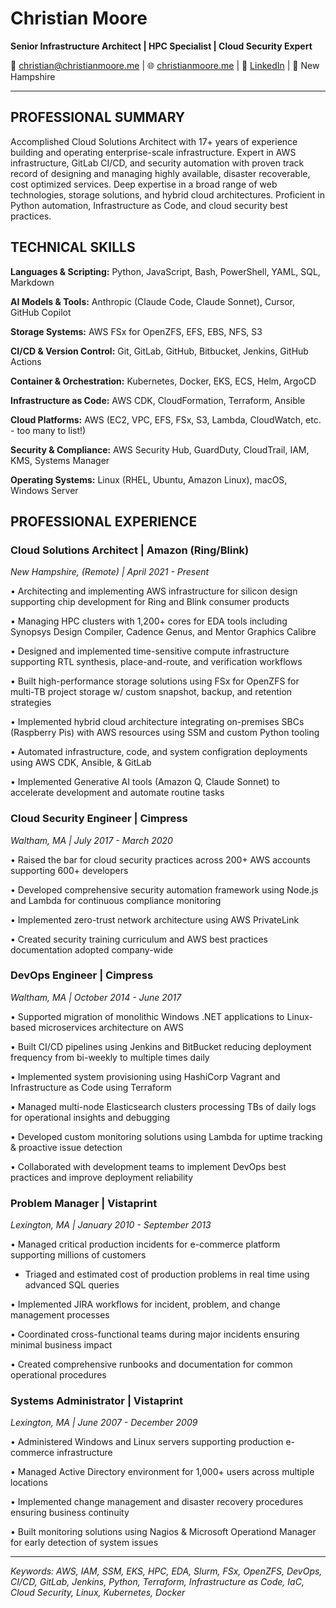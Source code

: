 # Christian Moore

**Senior Infrastructure Architect | HPC Specialist | Cloud Security Expert**

📧 christian@christianmoore.me | 🌐 [christianmoore.me](https://christianmoore.me) | 💼 [LinkedIn](https://linkedin.com/in/christian-moore-7672861ab) | 📍 New Hampshire

---

## PROFESSIONAL SUMMARY

Accomplished Cloud Solutions Architect with 17+ years of experience building and operating enterprise-scale infrastructure. Expert in AWS infrastructure, GitLab CI/CD, and security automation with proven track record of designing and managing highly available, disaster recoverable, cost optimized services. Deep expertise in a broad range of web technologies, storage solutions, and hybrid cloud architectures. Proficient in Python automation, Infrastructure as Code, and cloud security best practices.

## TECHNICAL SKILLS

**Languages & Scripting:** Python, JavaScript, Bash, PowerShell, YAML, SQL, Markdown

**AI Models & Tools:** Anthropic (Claude Code, Claude Sonnet), Cursor, GitHub Copilot

**Storage Systems:** AWS FSx for OpenZFS, EFS, EBS, NFS, S3

**CI/CD & Version Control:** Git, GitLab, GitHub, Bitbucket, Jenkins, GitHub Actions

**Container & Orchestration:** Kubernetes, Docker, EKS, ECS, Helm, ArgoCD

**Infrastructure as Code:** AWS CDK, CloudFormation, Terraform, Ansible

**Cloud Platforms:** AWS (EC2, VPC, EFS, FSx, S3, Lambda, CloudWatch, etc. - too many to list!)

**Security & Compliance:** AWS Security Hub, GuardDuty, CloudTrail, IAM, KMS, Systems Manager

**Operating Systems:** Linux (RHEL, Ubuntu, Amazon Linux), macOS, Windows Server

## PROFESSIONAL EXPERIENCE

### Cloud Solutions Architect | Amazon (Ring/Blink)

_New Hampshire, (Remote) | April 2021 - Present_

• Architecting and implementing AWS infrastructure for silicon design supporting chip development for Ring and Blink consumer products

• Managing HPC clusters with 1,200+ cores for EDA tools including Synopsys Design Compiler, Cadence Genus, and Mentor Graphics Calibre

• Designed and implemented time-sensitive compute infrastructure supporting RTL synthesis, place-and-route, and verification workflows

• Built high-performance storage solutions using FSx for OpenZFS for multi-TB project storage w/ custom snapshot, backup, and retention strategies

• Implemented hybrid cloud architecture integrating on-premises SBCs (Raspberry Pis) with AWS resources using SSM and custom Python tooling

• Automated infrastructure, code, and system configration deployments using AWS CDK, Ansible, & GitLab

• Implemented Generative AI tools (Amazon Q, Claude Sonnet) to accelerate development and automate routine tasks

### Cloud Security Engineer | Cimpress

_Waltham, MA | July 2017 - March 2020_

• Raised the bar for cloud security practices across 200+ AWS accounts supporting 600+ developers

• Developed comprehensive security automation framework using Node.js and Lambda for continuous compliance monitoring

• Implemented zero-trust network architecture using AWS PrivateLink

• Created security training curriculum and AWS best practices documentation adopted company-wide

### DevOps Engineer | Cimpress

_Waltham, MA | October 2014 - June 2017_

• Supported migration of monolithic Windows .NET applications to Linux-based microservices architecture on AWS

• Built CI/CD pipelines using Jenkins and BitBucket reducing deployment frequency from bi-weekly to multiple times daily

• Implemented system provisioning using HashiCorp Vagrant and Infrastructure as Code using Terraform

• Managed multi-node Elasticsearch clusters processing TBs of daily logs for operational insights and debugging

• Developed custom monitoring solutions using Lambda for uptime tracking & proactive issue detection

• Collaborated with development teams to implement DevOps best practices and improve deployment reliability

### Problem Manager | Vistaprint

_Lexington, MA | January 2010 - September 2013_

• Managed critical production incidents for e-commerce platform supporting millions of customers

* Triaged and estimated cost of production problems in real time using advanced SQL queries

• Implemented JIRA workflows for incident, problem, and change management processes

• Coordinated cross-functional teams during major incidents ensuring minimal business impact

• Created comprehensive runbooks and documentation for common operational procedures

### Systems Administrator | Vistaprint

_Lexington, MA | June 2007 - December 2009_

• Administered Windows and Linux servers supporting production e-commerce infrastructure

• Managed Active Directory environment for 1,000+ users across multiple locations

• Implemented change management and disaster recovery procedures ensuring business continuity

• Built monitoring solutions using Nagios & Microsoft Operationd Manager for early detection of system issues

---

_Keywords: AWS, IAM, SSM, EKS, HPC, EDA, Slurm, FSx, OpenZFS, DevOps, CI/CD, GitLab, Jenkins, Python, Terraform, Infrastructure as Code, IaC, Cloud Security, Linux, Kubernetes, Docker_

